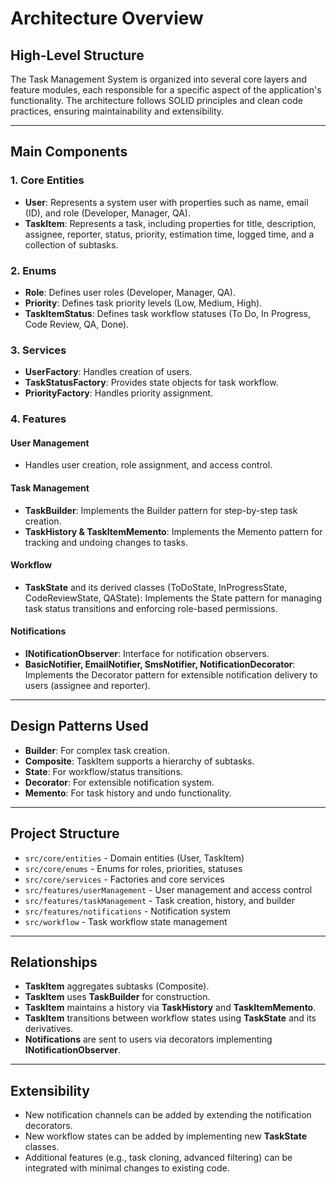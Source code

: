 # Architecture Overview

## High-Level Structure

The Task Management System is organized into several core layers and feature modules, each responsible for a specific aspect of the application's functionality. The architecture follows SOLID principles and clean code practices, ensuring maintainability and extensibility.

---

## Main Components

### 1. Core Entities
- **User**: Represents a system user with properties such as name, email (ID), and role (Developer, Manager, QA).
- **TaskItem**: Represents a task, including properties for title, description, assignee, reporter, status, priority, estimation time, logged time, and a collection of subtasks.

### 2. Enums
- **Role**: Defines user roles (Developer, Manager, QA).
- **Priority**: Defines task priority levels (Low, Medium, High).
- **TaskItemStatus**: Defines task workflow statuses (To Do, In Progress, Code Review, QA, Done).

### 3. Services
- **UserFactory**: Handles creation of users.
- **TaskStatusFactory**: Provides state objects for task workflow.
- **PriorityFactory**: Handles priority assignment.

### 4. Features

#### User Management
- Handles user creation, role assignment, and access control.

#### Task Management
- **TaskBuilder**: Implements the Builder pattern for step-by-step task creation.
- **TaskHistory & TaskItemMemento**: Implements the Memento pattern for tracking and undoing changes to tasks.

#### Workflow
- **TaskState** and its derived classes (ToDoState, InProgressState, CodeReviewState, QAState): Implements the State pattern for managing task status transitions and enforcing role-based permissions.

#### Notifications
- **INotificationObserver**: Interface for notification observers.
- **BasicNotifier, EmailNotifier, SmsNotifier, NotificationDecorator**: Implements the Decorator pattern for extensible notification delivery to users (assignee and reporter).

---

## Design Patterns Used

- **Builder**: For complex task creation.
- **Composite**: TaskItem supports a hierarchy of subtasks.
- **State**: For workflow/status transitions.
- **Decorator**: For extensible notification system.
- **Memento**: For task history and undo functionality.

---

## Project Structure

- `src/core/entities` - Domain entities (User, TaskItem)
- `src/core/enums` - Enums for roles, priorities, statuses
- `src/core/services` - Factories and core services
- `src/features/userManagement` - User management and access control
- `src/features/taskManagement` - Task creation, history, and builder
- `src/features/notifications` - Notification system
- `src/workflow` - Task workflow state management

---

## Relationships

- **TaskItem** aggregates subtasks (Composite).
- **TaskItem** uses **TaskBuilder** for construction.
- **TaskItem** maintains a history via **TaskHistory** and **TaskItemMemento**.
- **TaskItem** transitions between workflow states using **TaskState** and its derivatives.
- **Notifications** are sent to users via decorators implementing **INotificationObserver**.

---

## Extensibility

- New notification channels can be added by extending the notification decorators.
- New workflow states can be added by implementing new **TaskState** classes.
- Additional features (e.g., task cloning, advanced filtering) can be integrated with minimal changes to existing code.
